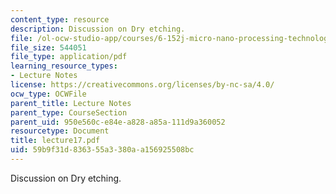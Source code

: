 ```yaml
---
content_type: resource
description: Discussion on Dry etching.
file: /ol-ocw-studio-app/courses/6-152j-micro-nano-processing-technology-fall-2005/59b9f31d836355a3380aa156925508bc_lecture17.pdf
file_size: 544051
file_type: application/pdf
learning_resource_types:
- Lecture Notes
license: https://creativecommons.org/licenses/by-nc-sa/4.0/
ocw_type: OCWFile
parent_title: Lecture Notes
parent_type: CourseSection
parent_uid: 950e560c-e84e-a828-a85a-111d9a360052
resourcetype: Document
title: lecture17.pdf
uid: 59b9f31d-8363-55a3-380a-a156925508bc
---
```

Discussion on Dry etching.
